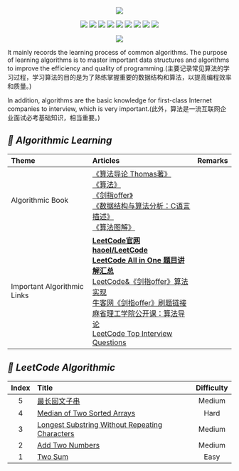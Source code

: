 <p align='center'>
<img src='https://upload-images.jianshu.io/upload_images/4164292-d338e3549088cef9.jpg?imageMogr2/auto-orient/strip%7CimageView2/2/w/1240'>
</p>

<p align='center'>
<img src="https://img.shields.io/badge/platform-iOS-ff69b4.svg">
<img src="https://img.shields.io/badge/language-Objective--C-orange.svg">
<img src="https://img.shields.io/badge/language-python-yellowgreen.svg">
<img src="https://img.shields.io/badge/language-shell-green.svg">
<img src="https://img.shields.io/badge/language-JavaScript-yellow.svg">
<img src="https://img.shields.io/badge/language-Java-yellow.svg">
<img src="https://img.shields.io/badge/language-PHP-yellow.svg">
<img src="https://img.shields.io/badge/language-C-yellow.svg">
<img src="https://img.shields.io/badge/language-C++-yellow.svg">
<!--<img src="https://img.shields.io/badge/blog-https://baohenglin.github.io-blue.svg">-->

</p>

<p align='center'>
<a href="https://baohenglin.github.io"><img src="https://img.shields.io/badge/blog-https://baohenglin.github.io-blue.svg"></a>
<!--<a href="https://juejin.im/user/57638ad8207703006b06e3ef"><img src="https://img.shields.io/badge/%E6%8E%98%E9%87%91-@bestswifter-fd6f32.svg?style=flat&colorA=1970fe"></a>
<a href="https://www.zhihu.com/people/bestswifter/activities"><img src="https://img.shields.io/badge/%E7%9F%A5%E4%B9%8E-@bestswifter-50E3C2.svg?style=flat&colorA=0083ea"></a>-->
<i<!--mg src="https://img.shields.io/badge/PR-welcome%20!-brightgreen.svg?colorA=a0cd34-->">
</p>

It mainly records the learning process of common algorithms. The purpose of learning algorithms is to master important data structures and algorithms to improve the efficiency and quality of programming.(主要记录常见算法的学习过程，学习算法的目的是为了熟练掌握重要的数据结构和算法，以提高编程效率和质量。)

In addition, algorithms are the basic knowledge for first-class Internet companies to interview, which is very important.(此外，算法是一流互联网企业面试必考基础知识，相当重要。)

## *📖 Algorithmic Learning*
|Theme|Articles|Remarks|
|:--|:--|:--:
|Algorithmic Book|[《算法导论 Thomas著》](https://book.douban.com/subject/20432061/)<br>[《算法》](https://book.douban.com/subject/10432347/)<br>[《剑指offer》](https://book.douban.com/subject/27008702/)<br>[《数据结构与算法分析：C语言描述》](https://book.douban.com/subject/1139426/)<br>[《算法图解》](https://book.douban.com/subject/26979890/)<br>|
|Important Algorithmic Links|[**LeetCode官网**](https://leetcode.com/problemset/algorithms/)<br>[**haoel/LeetCode**](https://github.com/haoel/leetcode)<br>[**LeetCode All in One 题目讲解汇总**](https://www.cnblogs.com/grandyang/p/4606334.html)<br>[LeetCode&《剑指offer》算法实现](https://github.com/knightsj/awesome-algorithm-question-solution)<br>[牛客网《剑指offer》刷题链接](https://www.nowcoder.com/ta/coding-interviews)<br>[麻省理工学院公开课：算法导论](http://open.163.com/special/opencourse/algorithms.html)<br>[LeetCode Top Interview Questions](https://leetcode.com/explore/interview/card/top-interview-questions-medium/)<br>|



## *💎 LeetCode Algorithmic*

|Index|Title|Difficulty|
|:--:|:--|:--:|
5|[最长回文子串]()|Medium
4|[Median of Two Sorted Arrays](https://github.com/baohenglin/Algorithmic/blob/master/Articles/LeetCode_4：Median%20of%20Two%20Sorted%20Arrays)|Hard
3|[Longest Substring Without Repeating Characters](https://github.com/baohenglin/Algorithmic/blob/master/Articles/Longest%20Substring%20Without%20Repeating%20Characters)|Medium
2|[Add Two Numbers](https://github.com/baohenglin/Algorithmic/blob/master/Articles/LeetCode_2：Add%20Two%20Numbers)<br>| Medium
1|[Two Sum](https://github.com/baohenglin/ARTS/blob/master/Articles/Algorithmic%201.md)<br>| Easy


